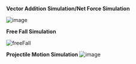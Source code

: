 **Vector Addition Simulation/Net Force Simulation**


![image](https://github.com/ardaklc0/PhysicsEngine/assets/87716329/d313450d-7d15-4f99-aba5-6b1c5cdd997c)

**Free Fall Simulation**


![freeFall](https://github.com/ardaklc0/PhysicsEngine/assets/87716329/9692957f-459d-4e5f-bae4-791b84edd5bf)



**Projectile Motion Simulation**
![image](https://github.com/ardaklc0/PhysicsEngine/assets/87716329/70176075-8a30-4bdb-839d-a7b92fcb219b)
